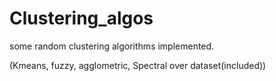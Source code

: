 # Clustering_algos

some random clustering algorithms implemented.

(Kmeans, fuzzy, agglometric, Spectral over dataset(included))
